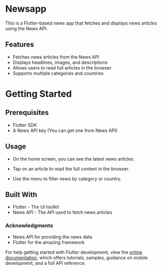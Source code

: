 # Newsapp

This is a Flutter-based news app that fetches and displays news articles using the News API.

 ## Features
 
- Fetches news articles from the News API
- Displays headlines, images, and descriptions
- Allows users to read full articles in the browser
- Supports multiple categories and countries


# Getting Started

## Prerequisites

- Flutter SDK
- A News API key (You can get one from News API)

## Usage

- On the home screen, you can see the latest news articles.

- Tap on an article to read the full content in the browser.

- Use the menu to filter news by category or country.

## Built With
- Flutter - The UI toolkit
- News API - The API used to fetch news articles


### Acknowledgments
- News API for providing the news data
- Flutter for the amazing framework






For help getting started with Flutter development, view the
[online documentation](https://docs.flutter.dev/), which offers tutorials,
samples, guidance on mobile development, and a full API reference.
